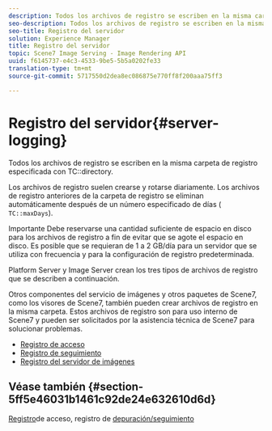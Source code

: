```yaml
---
description: Todos los archivos de registro se escriben en la misma carpeta de registro especificada con el directorio TC.
seo-description: Todos los archivos de registro se escriben en la misma carpeta de registro especificada con el directorio TC.
seo-title: Registro del servidor
solution: Experience Manager
title: Registro del servidor
topic: Scene7 Image Serving - Image Rendering API
uuid: f6145737-e4c3-4533-9be5-5b5a0202fe33
translation-type: tm+mt
source-git-commit: 5717550d2dea8ec086875e770ff8f200aaa75ff3

---
```



# Registro del servidor{#server-logging}

Todos los archivos de registro se escriben en la misma carpeta de registro especificada con TC::directory.

Los archivos de registro suelen crearse y rotarse diariamente. Los archivos de registro anteriores de la carpeta de registro se eliminan automáticamente después de un número especificado de días ( `TC::maxDays`).

Importante Debe reservarse una cantidad suficiente de espacio en disco para los archivos de registro a fin de evitar que se agote el espacio en disco. Es posible que se requieran de 1 a 2 GB/día para un servidor que se utiliza con frecuencia y para la configuración de registro predeterminada.

Platform Server y Image Server crean los tres tipos de archivos de registro que se describen a continuación.

Otros componentes del servicio de imágenes y otros paquetes de Scene7, como los visores de Scene7, también pueden crear archivos de registro en la misma carpeta. Estos archivos de registro son para uso interno de Scene7 y pueden ser solicitados por la asistencia técnica de Scene7 para solucionar problemas.

* [Registro de acceso](c-access-log.md)
* [Registro de seguimiento](c-trace-log.md)
* [Registro del servidor de imágenes](c-image-server-log.md)

## Véase también {#section-5ff5e46031b1461c92de24e632610d6d}

[Registro](../../../../is-api/image-serving-api-ref/c-configuration-and-administration/c-server-settings/r-access-logging.md#reference-5d175921c12a48a6be7f722517615d0f)de acceso, registro de [depuración/seguimiento](../../../../is-api/image-serving-api-ref/c-configuration-and-administration/c-server-settings/r-debug-trace-logging.md#reference-4b372f81001849f5b495457da7af8e82)
